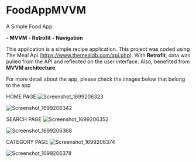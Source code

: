 # FoodAppMVVM
A Simple Food App

**- MVVM**
**- Retrofit**
**- Navigation**


This application is a simple recipe application.
This project was coded using The Meal Api (https://www.themealdb.com/api.php). With **Retrofit**, data was pulled from the API and reflected on the user interface. Also, benefited from **MVVM architecture**.

For more detail about the app, please check the images below that belong to the app

HOME PAGE
![Screenshot_1699206323](https://github.com/humeyradogus/FoodAppMVVM/assets/75491382/8d106c1a-6b6f-4898-9df8-748376a2f681)

![Screenshot_1699206342](https://github.com/humeyradogus/FoodAppMVVM/assets/75491382/504d1e01-8c86-4c4a-bc79-5a6b66650757)

SEARCH PAGE
![Screenshot_1699206352](https://github.com/humeyradogus/FoodAppMVVM/assets/75491382/ed762eb6-c735-4a84-85f8-db406e3b7339)

![Screenshot_1699206368](https://github.com/humeyradogus/FoodAppMVVM/assets/75491382/9de49ce1-7734-4156-901c-91d00fbac901)

CATEGORY PAGE
![Screenshot_1699206374](https://github.com/humeyradogus/FoodAppMVVM/assets/75491382/f29344cc-4c9a-4fc3-8b72-78128832dc31)

![Screenshot_1699206378](https://github.com/humeyradogus/FoodAppMVVM/assets/75491382/3e03051c-a0a6-4b13-ba52-4fb21409d738)

